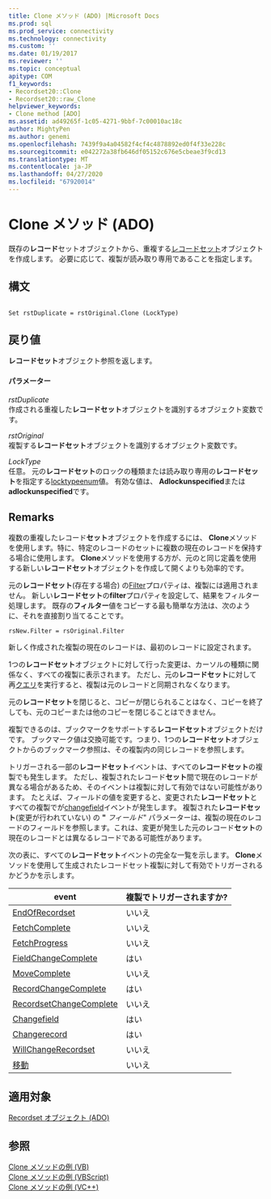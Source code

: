 ```yaml
---
title: Clone メソッド (ADO) |Microsoft Docs
ms.prod: sql
ms.prod_service: connectivity
ms.technology: connectivity
ms.custom: ''
ms.date: 01/19/2017
ms.reviewer: ''
ms.topic: conceptual
apitype: COM
f1_keywords:
- Recordset20::Clone
- Recordset20::raw_Clone
helpviewer_keywords:
- Clone method [ADO]
ms.assetid: ad49265f-1c05-4271-9bbf-7c00010ac18c
author: MightyPen
ms.author: genemi
ms.openlocfilehash: 7439f9a4a04582f4cf4c4878892ed0f4f33e228c
ms.sourcegitcommit: e042272a38fb646df05152c676e5cbeae3f9cd13
ms.translationtype: MT
ms.contentlocale: ja-JP
ms.lasthandoff: 04/27/2020
ms.locfileid: "67920014"
---
```

# <a name="clone-method-ado"></a>Clone メソッド (ADO)
既存の**レコード**セットオブジェクトから、重複する[レコードセット](../../../ado/reference/ado-api/recordset-object-ado.md)オブジェクトを作成します。 必要に応じて、複製が読み取り専用であることを指定します。  
  
## <a name="syntax"></a>構文  
  
```  
  
Set rstDuplicate = rstOriginal.Clone (LockType)  
```  
  
## <a name="return-value"></a>戻り値  
 **レコードセット**オブジェクト参照を返します。  
  
#### <a name="parameters"></a>パラメーター  
 *rstDuplicate*  
 作成される重複した**レコードセット**オブジェクトを識別するオブジェクト変数です。  
  
 *rstOriginal*  
 複製する**レコードセット**オブジェクトを識別するオブジェクト変数です。  
  
 *LockType*  
 任意。 元の**レコードセット**のロックの種類または読み取り専用の**レコードセット**を指定する[locktypeenum](../../../ado/reference/ado-api/locktypeenum.md)値。 有効な値は、 **Adlockunspecified**または**adlockunspecified**です。  
  
## <a name="remarks"></a>Remarks  
 複数の重複したレコード**セット**オブジェクトを作成するには、 **Clone**メソッドを使用します。特に、特定のレコードのセットに複数の現在のレコードを保持する場合に使用します。 **Clone**メソッドを使用する方が、元のと同じ定義を使用する新しい**レコードセット**オブジェクトを作成して開くよりも効率的です。  
  
 元の**レコードセット**(存在する場合) の[Filter](../../../ado/reference/ado-api/filter-property.md)プロパティは、複製には適用されません。 新しい**レコードセット**の**filter**プロパティを設定して、結果をフィルター処理します。 既存の**フィルター**値をコピーする最も簡単な方法は、次のように、それを直接割り当てることです。  
  
```  
rsNew.Filter = rsOriginal.Filter  
```  
  
 新しく作成された複製の現在のレコードは、最初のレコードに設定されます。  
  
 1つの**レコードセット**オブジェクトに対して行った変更は、カーソルの種類に関係なく、すべての複製に表示されます。 ただし、元の**レコードセット**に対して再[クエリ](../../../ado/reference/ado-api/requery-method.md)を実行すると、複製は元のレコードと同期されなくなります。  
  
 元の**レコードセット**を閉じると、コピーが閉じられることはなく、コピーを終了しても、元のコピーまたは他のコピーを閉じることはできません。  
  
 複製できるのは、ブックマークをサポートする**レコードセット**オブジェクトだけです。 ブックマーク値は交換可能です。つまり、1つの**レコードセット**オブジェクトからのブックマーク参照は、その複製内の同じレコードを参照します。  
  
 トリガーされる一部の**レコードセット**イベントは、すべての**レコードセット**の複製でも発生します。 ただし、複製されたレコード**セット**間で現在のレコードが異なる場合があるため、そのイベントは複製に対して有効ではない可能性があります。 たとえば、フィールドの値を変更すると、変更された**レコードセット**とすべての複製でが[changefield](../../../ado/reference/ado-api/willchangefield-and-fieldchangecomplete-events-ado.md)イベントが発生します。 複製された**レコードセット**(変更が行われていない) の **"** *フィールド*" パラメーターは、複製の現在のレコードのフィールドを参照します。これは、変更が発生した元のレコード**セット**の現在のレコードとは異なるレコードである可能性があります。  
  
 次の表に、すべての**レコードセット**イベントの完全な一覧を示します。 **Clone**メソッドを使用して生成されたレコードセット複製に対して有効でトリガーされるかどうかを示します。  
  
|event|複製でトリガーされますか?|  
|-----------|--------------------------|  
|[EndOfRecordset](../../../ado/reference/ado-api/endofrecordset-event-ado.md)|いいえ|  
|[FetchComplete](../../../ado/reference/ado-api/fetchcomplete-event-ado.md)|いいえ|  
|[FetchProgress](../../../ado/reference/ado-api/fetchprogress-event-ado.md)|いいえ|  
|[FieldChangeComplete](../../../ado/reference/ado-api/willchangefield-and-fieldchangecomplete-events-ado.md)|はい|  
|[MoveComplete](../../../ado/reference/ado-api/willmove-and-movecomplete-events-ado.md)|いいえ|  
|[RecordChangeComplete](../../../ado/reference/ado-api/willchangerecord-and-recordchangecomplete-events-ado.md)|はい|  
|[RecordsetChangeComplete](../../../ado/reference/ado-api/willchangerecordset-and-recordsetchangecomplete-events-ado.md)|いいえ|  
|[Changefield](../../../ado/reference/ado-api/willchangefield-and-fieldchangecomplete-events-ado.md)|はい|  
|[Changerecord](../../../ado/reference/ado-api/willchangerecord-and-recordchangecomplete-events-ado.md)|はい|  
|[WillChangeRecordset](../../../ado/reference/ado-api/willchangerecordset-and-recordsetchangecomplete-events-ado.md)|いいえ|  
|[移動](../../../ado/reference/ado-api/willmove-and-movecomplete-events-ado.md)|いいえ|  
  
## <a name="applies-to"></a>適用対象  
 [Recordset オブジェクト (ADO)](../../../ado/reference/ado-api/recordset-object-ado.md)  
  
## <a name="see-also"></a>参照  
 [Clone メソッドの例 (VB)](../../../ado/reference/ado-api/clone-method-example-vb.md)   
 [Clone メソッドの例 (VBScript)](../../../ado/reference/ado-api/clone-method-example-vbscript.md)   
 [Clone メソッドの例 (VC++)](../../../ado/reference/ado-api/clone-method-example-vc.md)   
